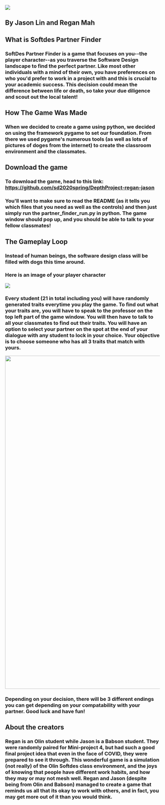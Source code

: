 ![](https://imgur.com/frLAQFq.png)

##          By Jason Lin and Regan Mah

## <strong>What is Softdes Partner Finder</strong>

### SoftDes Partner Finder is a game that focuses on you--the player character--as you traverse the Software Design landscape to find the perfect partner. Like most other individuals with a mind of their own, you have preferences on who you'd prefer to work in a project with and this is crucial to your academic success. This decision could mean the difference between life or death, so take your due diligence and scout out the local talent!

## <strong>How The Game Was Made</strong>

### When we decided to create a game using python, we decided on using the framework pygame to set our foundation. From there we used pygame's numerous tools (as well as lots of pictures of doges from the internet) to create the classroom environment and the classmates.

## <strong>Download the game</strong>

### To download the game, head to this link: https://github.com/sd2020spring/DepthProject-regan-jason
### You'll want to make sure to read the README (as it tells you which files that you need as well as the controls) and then just simply run the partner_finder_run.py in python. The game window should pop up, and you should be able to talk to your fellow classmates!

## <strong>The Gameplay Loop</strong>

### Instead of human beings, the software design class will be filled with dogs this time around. 
### Here is an image of your player character

![](https://imgur.com/S4vNPDy.png)

### Every student (21 in total including you) will have randomly generated traits everytime you play the game. To find out what your traits are, you will have to speak to the professor on the top left part of the game window. You will then have to talk to all your classmates to find out their traits. You will have an option to select your partner on the spot at the end of your dialogue with any student to lock in your choice. Your objective is to choose someone who has all 3 traits that match with yours.

<img src="https://media.giphy.com/media/d8K0RdR8FkhPwe9jtU/giphy.gif" width="1920" height="1080" />


### Depending on your decision, there will be 3 different endings you can get depending on your compatability with your partner. Good luck and have fun!

## <strong>About the creators</strong>

### Regan is an Olin student while Jason is a Babson student. They were randomly paired for Mini-project 4, but had such a good final project idea that even in the face of COVID, they were prepared to see it through. This wonderful game is a simulation (not really) of the Olin Softdes class environment, and the joys of knowing that people have different work habits, and how they may or may not mesh well. Regan and Jason (despite being from Olin and Babson) managed to create a game that reminds us all that its okay to work with others, and in fact, you may get more out of it than you would think.

